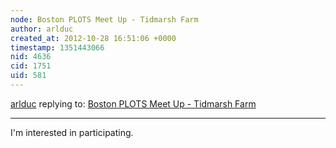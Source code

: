 ```yaml
---
node: Boston PLOTS Meet Up - Tidmarsh Farm
author: arlduc
created_at: 2012-10-28 16:51:06 +0000
timestamp: 1351443066
nid: 4636
cid: 1751
uid: 581
---
```




[arlduc](../profile/arlduc) replying to: [Boston PLOTS Meet Up - Tidmarsh Farm](../notes/hudonnoodles/10-25-2012/boston-plots-meet-tidmarsh-farm)

----
I'm interested in participating.